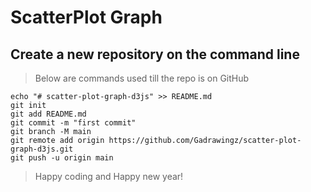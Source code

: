# ScatterPlot Graph

## Create a new repository on the command line

> Below are commands used till the repo is on GitHub

```git
echo "# scatter-plot-graph-d3js" >> README.md
git init
git add README.md
git commit -m "first commit"
git branch -M main
git remote add origin https://github.com/Gadrawingz/scatter-plot-graph-d3js.git
git push -u origin main
```

> Happy coding and Happy new year!

